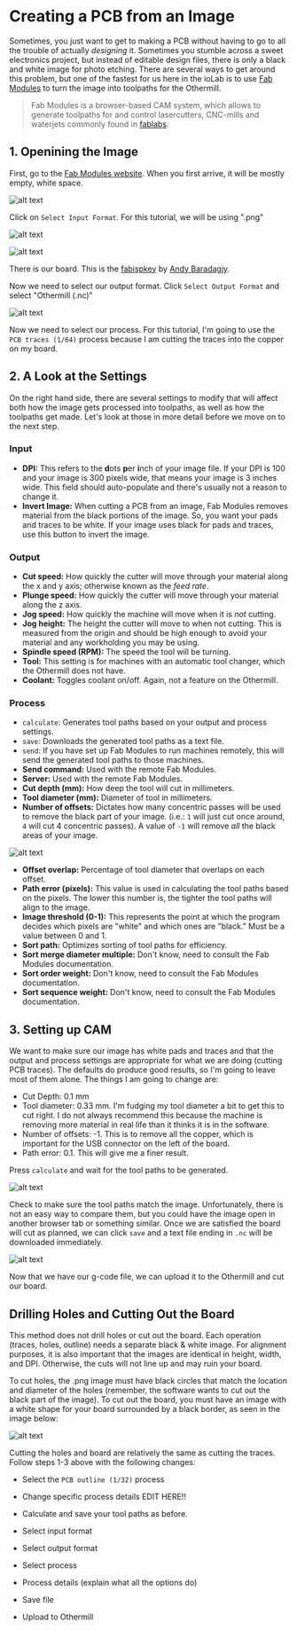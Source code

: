 # Creating a PCB from an Image

Sometimes, you just want to get to making a PCB without having to go to all the trouble of actually *designing* it.  Sometimes you stumble across a sweet electronics project, but instead of editable design files, there is only a black and white image for photo etching.  There are several ways to get around this problem, but one of the fastest for us here in the ioLab is to use [Fab Modules](www.fabmodules.org) to turn the image into toolpaths for the Othermill.

>Fab Modules is a browser-based CAM system, which allows to generate toolpaths for and control lasercutters, CNC-mills and waterjets commonly found in [fablabs](https://www.fablabs.io/).

## 1. Openining the Image
First, go to the [Fab Modules website](www.fabmodules.org).  When you first arrive, it will be mostly empty, white space.

<!-- fabmodules.org -->
![alt text][1]

Click on `Select Input Format`. For this tutorial, we will be using ".png"

<!-- input menu -->
![alt text][2]

<!-- input complete -->
![alt text][3]

There is our board.  This is the [fabispkey](http://fab.cba.mit.edu/content/projects/fabispkey/index.html) by [Andy Baradagjy](http://bardagjy.com/).  

Now we need to select our output format.  Click `Select Output Format` and select "Othermill (.nc)"

<!-- output menu -->
![alt text][4]

Now we need to select our process.  For this tutorial, I'm going to use the `PCB traces (1/64)` process because I am cutting the traces into the copper on my board.

## 2. A Look at the Settings

On the right hand side, there are several settings to modify that will affect both how the image gets processed into toolpaths, as well as how the toolpaths get made. Let's look at those in more detail before we move on to the next step.

### Input
- **DPI:** This refers to the **d**ots **p**er **i**nch of your image file.  If your DPI is 100 and your image is 300 pixels wide, that means your image is 3 inches wide.  This field should auto-populate and there's usually not a reason to change it.
- **Invert Image:** When cutting a PCB from an image, Fab Modules removes material from the black portions of the image.  So, you want your pads and traces to be white.  If your image uses black for pads and traces, use this button to invert the image.

### Output
- **Cut speed:** How quickly the cutter will move through your material along the x and y axis; otherwise known as the *feed rate*.
- **Plunge speed:** How quickly the cutter will move through your material along the z axis.
- **Jog speed:** How quickly the machine will move when it is *not* cutting.
- **Jog height:** The height the cutter will move to when not cutting.  This is measured from the origin and should be high enough to avoid your material and any workholding you may be using.
- **Spindle speed (RPM):** The speed the tool will be turning.
- **Tool:** This setting is for machines with an automatic tool changer, which the Othermill does not have.
- **Coolant:** Toggles coolant on/off.  Again, not a feature on the Othermill.

### Process
- `calculate`: Generates tool paths based on your output and process settings.
- `save`: Downloads the generated tool paths as a text file.
- `send`: If you have set up Fab Modules to run machines remotely, this will send the generated tool paths to those machines.
- **Send command:** Used with the remote Fab Modules.
- **Server:** Used with the remote Fab Modules.
- **Cut depth (mm):** How deep the tool will cut in millimeters.
- **Tool diameter (mm):** Diameter of tool in millimeters.
- **Number of offsets:** Dictates how many concentric passes will be used to remove the black part of your image.  (i.e.: `1` will just cut once around, `4` will cut 4 concentric passes).  A value of `-1` will remove *all* the black areas of your image.

<!-- Place image here of offsets -->
![alt text][4]

- **Offset overlap:** Percentage of tool diameter that overlaps on each offset.
- **Path error (pixels):** This value is used in calculating the tool paths based on the pixels.  The lower this number is, the tighter the tool paths will align to the image.
- **Image threshold (0-1):** This represents the point at which the program decides which pixels are "white" and which ones are "black." Must be a value between 0 and 1.
- **Sort path:** Optimizes sorting of tool paths for efficiency.
- **Sort merge diameter multiple:** Don't know, need to consult the Fab Modules documentation.
- **Sort order weight:** Don't know, need to consult the Fab Modules documentation.
- **Sort sequence weight:** Don't know, need to consult the Fab Modules documentation.

## 3. Setting up CAM
We want to make sure our image has white pads and traces and that the output and process settings are appropriate for what we are doing (cutting PCB traces).  The defaults do produce good results, so I'm going to leave most of them alone.  The things I am going to change are:

- Cut Depth: 0.1 mm
- Tool diameter: 0.33 mm.  I'm fudging my tool diameter a bit to get this to cut right.  I do not always recommend this because the machine is removing more material in real life than it thinks it is in the software.
- Number of offsets: -1. This is to remove all the copper, which is important for the USB connector on the left of the board.
- Path error: 0.1. This will give me a finer result.

Press `calculate` and wait for the tool paths to be generated.  

<!-- image of tool paths -->
![alt text][5]

Check to make sure the tool paths match the image.  Unfortunately, there is not an easy way to compare them, but you could have the image open in another browser tab or something similar.  Once we are satisfied the board will cut as planned, we can click `save` and a text file ending in `.nc` will be downloaded immediately.  

<!-- image of downloaded file -->
![alt text][6]

Now that we have our g-code file, we can upload it to the Othermill and cut our board.

## Drilling Holes and Cutting Out the Board
This method does not drill holes or cut out the board.  Each operation (traces, holes, outline) needs a separate black & white image.  For alignment purposes, it is also important that the images are identical in height, width, and DPI.  Otherwise, the cuts will not line up and may ruin your board.

To cut holes, the .png image must have black circles that match the location and diameter of the holes (remember, the software wants to cut out the black part of the image).
To cut out the board, you must have an image with a white shape for your board surrounded by a black border, as seen in the image below:

<!-- image of board cutout  -->
![alt text][7]

Cutting the holes and board are relatively the same as cutting the traces.  Follow steps 1-3 above with the following changes:

- Select the `PCB outline (1/32)` process
- Change specific process details EDIT HERE!!
- Calculate and save your tool paths as before.

- Select input format
- Select output format
- Select process
- Process details (explain what all the options do)
- Save file
- Upload to Othermill




[1]: link "fabmodules.org"
[2]: link "input menu"
[3]: link "input complete!"
[4]: link "output menu"
[5]: link "process menu"
[6]: link "process details"
[7]: link "fabmodules.org"
[8]: link "fabmodules.org"
[9]: link "fabmodules.org"
